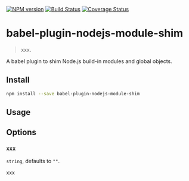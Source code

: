[![NPM version](https://img.shields.io/npm/v/babel-plugin-nodejs-module-shim.svg?style=flat)](https://npmjs.org/package/babel-plugin-nodejs-module-shim) [![Build Status](https://travis-ci.org/offgravity/babel-plugin-nodejs-module-shim.svg?branch=master)](https://travis-ci.org/offgravity/babel-plugin-nodejs-module-shim)
 [![Coverage Status](https://coveralls.io/repos/github/offgravity/babel-plugin-nodejs-module-shim/badge.svg?branch=master)](https://coveralls.io/github/offgravity/babel-plugin-nodejs-module-shim?branch=master)
# babel-plugin-nodejs-module-shim

> xxx.

A babel plugin to shim Node.js build-in modules and global objects. 


## Install

```sh
npm install --save babel-plugin-nodejs-module-shim
```

## Usage



## Options

### `xxx`

`string`, defaults to `""`.

xxx

